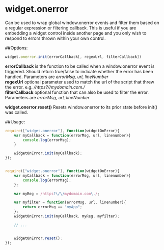 # widget.onerror

Can be used to wrap global window.onerror events and filter them based on a regular expression or filtering callback.  This is useful if you are embedding a widget control inside another page and you only wish to respond to errors thrown within your own control.

##Options:
```javascript
widget.onerror.init(errorCallback[, regexUrl, filterCallback])
```

**errorCallback** is the function to be called when a window.onerror event is triggered. Should return true/false to indicate whether the error has been handled. Parameters are *errorMsg, url, lineNumber*  
**regexUrl** optional parameter used to match the url of the script that threw the error.  e.g. */https?\/\/mydomain.com\./*  
**filterCallback** optional function that can also be used to filter the error.  Parameters are *errorMsg, url, lineNumber*  

**widget.onerror.reset()**
Resets window.onerror to its prior state before init() was called.

##Usage:
```javascript
require(["widget.onerror"], function(widgetOnError){
    var myCallback = function(errorMsg, url, linenumber){
        console.log(errorMsg);
    }

    widgetOnError.init(myCallback);
});


require(["widget.onerror"], function(widgetOnError){
    var myCallback = function(errorMsg, url, linenumber){
        console.log(errorMsg);
    };

    var myReg = /https?\/\/mydomain.com\./;

    var myfilter = function(errorMsg, url, linenumber){
        return errorMsg == "myApp";
    };    
    widgetOnError.init(myCallback, myReg, myfilter);

    // ...


    widgetOnError.reset();
});

```
